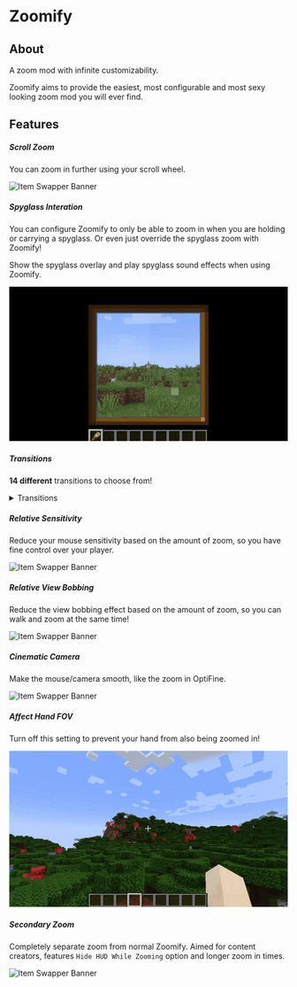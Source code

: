 # <b>Zoomify</b>

## About

A zoom mod with infinite customizability.

Zoomify aims to provide the easiest, most configurable and most sexy looking zoom mod you will ever find.

## Features

##### Scroll Zoom

You can zoom in further using your scroll wheel.

<img src="/images/Mod pictures/scrollzoom.gif" alt="Item Swapper Banner">

##### Spyglass Interation

You can configure Zoomify to only be able to zoom in when you are holding or carrying a spyglass. Or even just override the spyglass zoom with Zoomify!

Show the spyglass overlay and play spyglass sound effects when using Zoomify.

<img src="/images/Mod pictures/spyglass.gif" alt="Item Swapper Banner">

##### Transitions

**14 different** transitions to choose from!

<details class="boss">
<summary>Transitions</summary> 
<ul>
<li>Instant</li>
<li>Linear</li>
<li>Ease in Sine</li>
<li>Ease out Sine</li>
<li>Ease in/out Sine</li>
<li>Ease in Quad</li>
<li>Ease out Quad</li>
<li>Ease in/out Quad</li>
<li>Ease in Cubic</li>
<li>Ease out Cubic</li>
<li>Ease in/out Cubic</li>
<li>Ease in Exponential</li>
<li>Ease out Exponential</li>
<li>Ease in/out Exponential</li>
</ul>
</details>


##### Relative Sensitivity

Reduce your mouse sensitivity based on the amount of zoom, so you have fine control over your player.

<img src="/images/Mod pictures/relsens.gif" alt="Item Swapper Banner">

##### Relative View Bobbing

Reduce the view bobbing effect based on the amount of zoom, so you can walk and zoom at the same time!

<img src="/images/Mod pictures/relview.gif" alt="Item Swapper Banner">

##### Cinematic Camera

Make the mouse/camera smooth, like the zoom in OptiFine.

<img src="/images/Mod pictures/cinecam.gif" alt="Item Swapper Banner">

##### Affect Hand FOV

Turn off this setting to prevent your hand from also being zoomed in!

<img src="/images/Mod pictures/affecthandfov.gif" alt="Item Swapper Banner">

##### Secondary Zoom

Completely separate zoom from normal Zoomify. Aimed for content creators, features `Hide HUD While Zooming` option and longer zoom in times.

<img src="/images/Mod pictures/seczoom.gif" alt="Item Swapper Banner">
